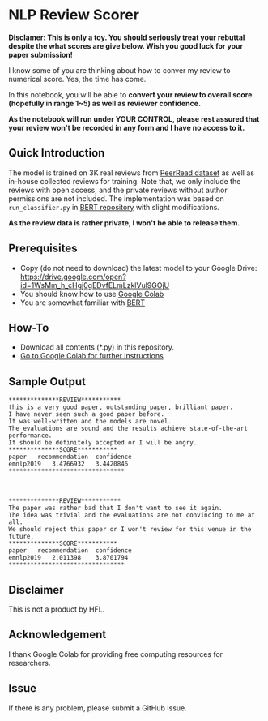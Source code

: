 # NLP Review Scorer

**Disclamer: This is only a toy. You should seriously treat your rebuttal despite the what scores are give below. Wish you good luck for your paper submission!**

I know some of you are thinking about how to conver my review to numerical score.
Yes, the time has come.

In this notebook, you will be able to **convert your review to overall score (hopefully in range 1~5) as well as reviewer confidence.**

**As the notebook will run under YOUR CONTROL, please rest assured that your review won't be recorded in any form and I have no access to it.**

## Quick Introduction
The model is trained on 3K real reviews from [PeerRead dataset](https://github.com/allenai/PeerRead) as well as in-house collected reviews for training. Note that, we only include the reviews with open access, and the private reviews without author permissions are not included. 
The implementation was based on `run_classifier.py` in [BERT repository](https://github.com/google-research/bert) with slight modifications.

**As the review data is rather private, I won't be able to release them.**

## Prerequisites
- Copy (do not need to download) the latest model to your Google Drive: https://drive.google.com/open?id=1WsMm_h_cHgj0gEDvfELmLzklVul9GOjU
- You should know how to use [Google Colab](http://colab.research.google.com)
- You are somewhat familiar with [BERT](https://github.com/google-research/bert)

## How-To
- Download all contents (*.py) in this repository.
- [Go to Google Colab for further instructions](https://colab.research.google.com/drive/1AmmRUJa3_ZhFrpRsz7ovar6-L-sV62tU)

## Sample Output
```
**************REVIEW***********
this is a very good paper, outstanding paper, brilliant paper. 
I have never seen such a good paper before. 
It was well-written and the models are novel. 
The evaluations are sound and the results achieve state-of-the-art performance. 
It should be definitely accepted or I will be angry.
**************SCORE***********
paper   recommendation  confidence
emnlp2019   3.4766932   3.4420846
********************************
```
​
```
**************REVIEW***********
The paper was rather bad that I don't want to see it again. 
The idea was trivial and the evaluations are not convincing to me at all. 
We should reject this paper or I won't review for this venue in the future,
**************SCORE***********
paper   recommendation  confidence
emnlp2019   2.011398    3.8701794
********************************
```

## Disclaimer
This is not a product by HFL. 

## Acknowledgement
I thank Google Colab for providing free computing resources for researchers.

## Issue
If there is any problem, please submit a GitHub Issue.